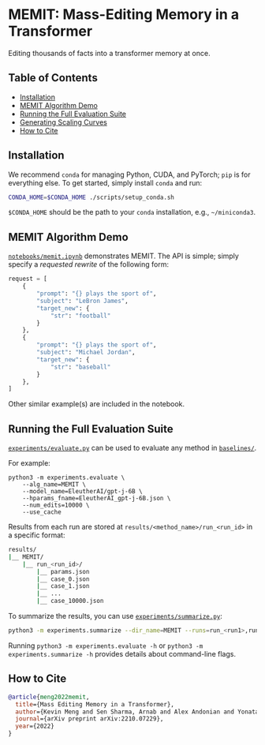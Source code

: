 # MEMIT: Mass-Editing Memory in a Transformer

Editing thousands of facts into a transformer memory at once.

<!-- [![Colab MEMIT Demo](https://colab.research.google.com/assets/colab-badge.svg)](https://colab.research.google.com/github/kmeng01/memit/blob/main/notebooks/memit.ipynb) -->

## Table of Contents

- [Installation](#installation)
- [MEMIT Algorithm Demo](#memit-algorithm-demo)
- [Running the Full Evaluation Suite](#running-the-full-evaluation-suite)
- [Generating Scaling Curves](#generating-scaling-curves)
- [How to Cite](#how-to-cite)

## Installation

We recommend `conda` for managing Python, CUDA, and PyTorch; `pip` is for everything else. To get started, simply install `conda` and run:
```bash
CONDA_HOME=$CONDA_HOME ./scripts/setup_conda.sh
```

`$CONDA_HOME` should be the path to your `conda` installation, e.g., `~/miniconda3`.

## MEMIT Algorithm Demo

[`notebooks/memit.ipynb`](notebooks/memit.ipynb) demonstrates MEMIT. The API is simple; simply specify a *requested rewrite* of the following form:

```python
request = [
    {
        "prompt": "{} plays the sport of",
        "subject": "LeBron James",
        "target_new": {
            "str": "football"
        }
    },
    {
        "prompt": "{} plays the sport of",
        "subject": "Michael Jordan",
        "target_new": {
            "str": "baseball"
        }
    },
]
```

Other similar example(s) are included in the notebook.

## Running the Full Evaluation Suite

[`experiments/evaluate.py`](experiments/evaluate.py) can be used to evaluate any method in [`baselines/`](baselines/).

For example:
```
python3 -m experiments.evaluate \
    --alg_name=MEMIT \
    --model_name=EleutherAI/gpt-j-6B \
    --hparams_fname=EleutherAI_gpt-j-6B.json \
    --num_edits=10000 \
    --use_cache
```
Results from each run are stored at `results/<method_name>/run_<run_id>` in a specific format:
```bash
results/
|__ MEMIT/
    |__ run_<run_id>/
        |__ params.json
        |__ case_0.json
        |__ case_1.json
        |__ ...
        |__ case_10000.json
```

To summarize the results, you can use [`experiments/summarize.py`](experiments/summarize.py):
```bash
python3 -m experiments.summarize --dir_name=MEMIT --runs=run_<run1>,run_<run2>
```

Running `python3 -m experiments.evaluate -h` or `python3 -m experiments.summarize -h` provides details about command-line flags.

## How to Cite

```bibtex
@article{meng2022memit,
  title={Mass Editing Memory in a Transformer},
  author={Kevin Meng and Sen Sharma, Arnab and Alex Andonian and Yonatan Belinkov and David Bau},
  journal={arXiv preprint arXiv:2210.07229},
  year={2022}
}
```
